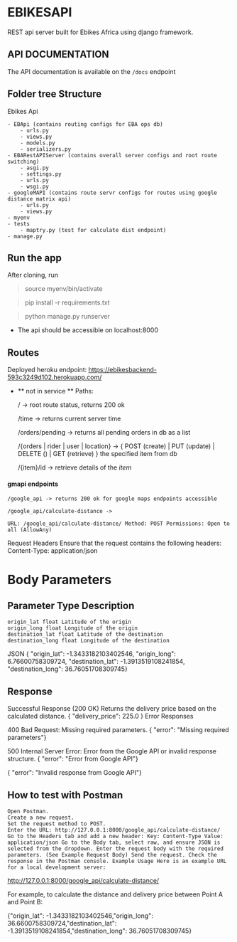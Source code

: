 # EBIKESAPI

REST api server built for Ebikes Africa using django framework.

## API DOCUMENTATION

The API documentation is available on the `/docs` endpoint

<h2> Folder tree Structure </h2>

Ebikes Api

    - EBApi (contains routing configs for EBA ops db)
        - urls.py
        - views.py
        - models.py
        - serializers.py
    - EBARestAPIServer (contains overall server configs and root route switching)
        - asgi.py
        - settings.py
        - urls.py
        - wsgi.py
    - googleMAPI (contains route servr configs for routes using google distance matrix api)
        - urls.py
        - views.py
    - myenv
    - tests
        - maptry.py (test for calculate dist endpoint)
    - manage.py

<h2> Run the app </h2>

After cloning, run

> source myenv/bin/activate

> pip install -r requirements.txt

> python manage.py runserver

- The api should be accessible on localhost:8000

<h2> Routes </h2>

Deployed heroku endpoint: https://ebikesbackend-593c3249d102.herokuapp.com/

- ** not in service **
Paths:

    /       -> root route status, returns 200 ok

    /time   -> returns current server time

    /orders/pending -> returns all pending orders in db as a list

    /{orders | rider | user | location} -> { POST (create) | PUT (update) | DELETE () | GET (retrieve) } the specified item from db

    /{item}/id -> retrieve details of the *item*

<h4> gmapi endpoints </h4>

    /google_api -> returns 200 ok for google maps endpoints accessible

    /google_api/calculate-distance ->

    URL: /google_api/calculate-distance/ Method: POST Permissions: Open to all (AllowAny)

Request Headers Ensure that the request contains the following headers: Content-Type: application/json

# Body Parameters

## Parameter Type Description

    origin_lat float Latitude of the origin
    origin_long float Longitude of the origin
    destination_lat float Latitude of the destination
    destination_long float Longitude of the destination

JSON { "origin_lat": -1.3433182103402546, "origin_long": 6.76600758309724, "destination_lat": -1.3913519108241854, "destination_long": 36.76051708309745}

## Response

Successful Response (200 OK) Returns the delivery price based on the calculated distance. { "delivery_price": 225.0 }
Error Responses

400 Bad Request: Missing required parameters. { "error": "Missing required parameters"}

500 Internal Server Error: Error from the Google API or invalid response structure. { "error": "Error from Google API"}

{ "error": "Invalid response from Google API"}

## How to test with Postman

    Open Postman.
    Create a new request.
    Set the request method to POST.
    Enter the URL: http://127.0.0.1:8000/google_api/calculate-distance/
    Go to the Headers tab and add a new header: Key: Content-Type Value: application/json Go to the Body tab, select raw, and ensure JSON is selected from the dropdown. Enter the request body with the required parameters. (See Example Request Body) Send the request. Check the response in the Postman console. Example Usage Here is an example URL for a local development server:

http://127.0.0.1:8000/google_api/calculate-distance/

For example, to calculate the distance and delivery price between Point A and Point B:

{"origin_lat": -1.3433182103402546,"origin_long": 36.6600758309724,"destination_lat": -1.3913519108241854,"destination_long": 36.76051708309745}
